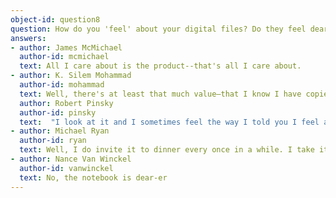 ```yaml
---
object-id: question8    
question: How do you 'feel' about your digital files? Do they feel dear to you?
answers:
- author: James McMichael
  author-id: mcmichael
  text: All I care about is the product--that's all I care about.
- author: K. Silem Mohammad
  author-id: mohammad
  text: Well, there's at least that much value—that I know I have copies of them. But beyond that—and again, I'm not trying to be evasive—it's not that I actually am embarrassed, or have strong feeling one way or the other. It's just that I really don't remember that well what's in them.
  author: Robert Pinsky 
  author-id: pinsky
  text:  "I look at it and I sometimes feel the way I told you I feel about the family photographs. Nobody wants all this. Bishop has a poem about the umbrella that was so hard to make and the leather trousers, how they gave them to the local museum. How can anybody want such things? I'm sure she's thinking about drafts and memorabilia and so forth. It's just another anxiety. I can't say I think about it a lot, but I'm ambivalent when I think about all those megabytes of drafts. And two separate questions are: do I want anyone to look at them, and who could possibly want to look at them? But I don't destroy them and I do, somewhat mechanically, shoot the drafts into drafts. I guess part of the theory is I might want to look. And I suppose every once in many, many months, I do look."
- author: Michael Ryan
  author-id: ryan
  text: Well, I do invite it to dinner every once in a while. I take it to the movie when it feels neglected. And I pet it, sometimes. Speak very soft, kind words. Um-no.
- author: Nance Van Winckel
  author-id: vanwinckel
  text: No, the notebook is dear-er
---
```



